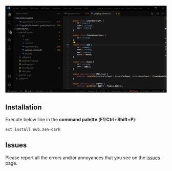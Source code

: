 ![screenshot](media/screenshot-dark.png)

## Installation

Execute below line in the **command palette** (**F1**/**Ctrl+Shift+P**):

```
ext install oub.zen-dark
```

## Issues

Please report all the errors and/or annoyances that you see on the [issues](https://github.com/oub/vscode-zen-dark/issues) page.